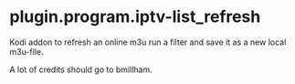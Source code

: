 # plugin.program.iptv-list_refresh
Kodi addon to refresh an online m3u run a filter and save it as a new local m3u-file.

A lot of credits should go to bmillham.
